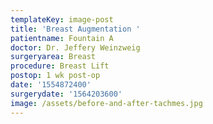 ```yaml
---
templateKey: image-post
title: 'Breast Augmentation '
patientname: Fountain A
doctor: Dr. Jeffery Weinzweig
surgeryarea: Breast
procedure: Breast Lift
postop: 1 wk post-op
date: '1554872400'
surgerydate: '1564203600'
image: /assets/before-and-after-tachmes.jpg
---
```


